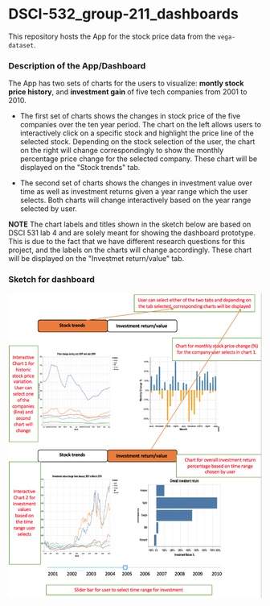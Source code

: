 # DSCI-532_group-211_dashboards

This repository hosts the App for the stock price data from the `vega-dataset`.

### Description of the App/Dashboard

The App has two sets of charts for the users to visualize: **montly stock price history**, and **investment gain** of five tech companies from 2001 to 2010.

- The first set of charts shows the changes in stock price of the five companies over the ten year period. The chart on the left allows users to interactively click on a specific stock and highlight the price line of the selected stock. Depending on the stock selection of the user, the chart on the right will change correspondingly to show the monthly percentage price change for the selected company. These chart will be displayed on the "Stock trends" tab.

- The second set of charts shows the changes in investment value over time as well as investment returns given a year range which the user selects. Both charts will change interactively based on the year range selected by user. 

**NOTE**
The chart labels and titles shown in the sketch below are based on DSCI 531 lab 4 and are solely meant for showing the dashboard prototype. This is due to the fact that we have different research questions for this project, and the labels on the  charts will change accordingly. These chart will be displayed on the "Investmet return/value" tab.

### Sketch for dashboard 

![](img/sketch2.png)
